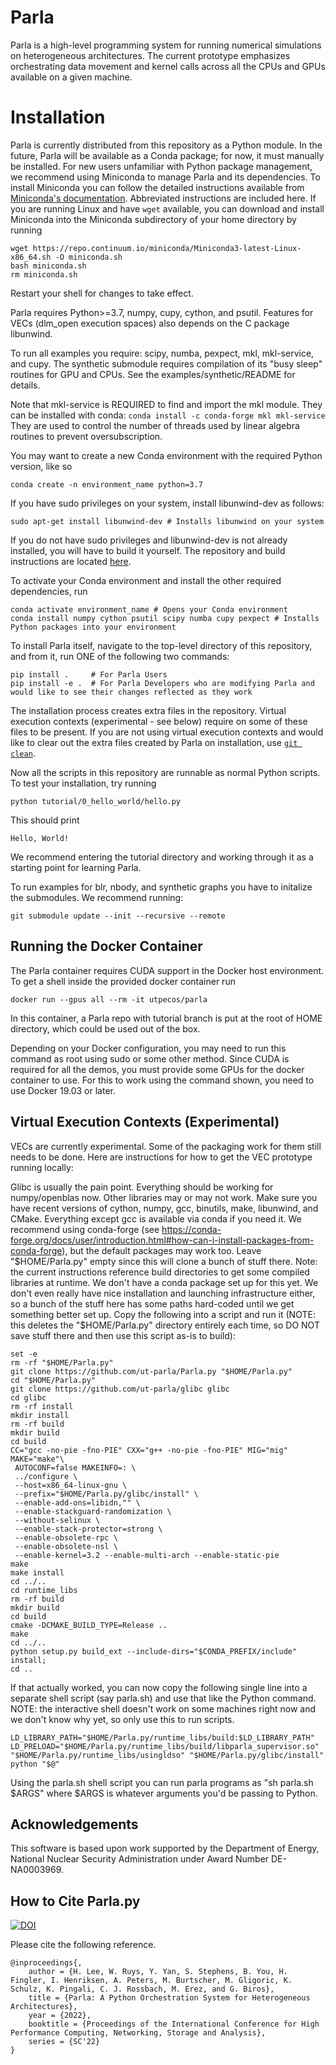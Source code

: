 # Parla

Parla is a high-level programming system for running numerical simulations on heterogeneous architectures.
The current prototype emphasizes orchestrating data movement and kernel calls across all the CPUs and GPUs available on a given machine.
<!--API documentation is available at [http://www.cs.utexas.edu/~amp/psaap/Parla.py/index.html](http://www.cs.utexas.edu/~amp/psaap/Parla.py/index.html). -->


# Installation

Parla is currently distributed from this repository as a Python module.
In the future, Parla will be available as a Conda package; for now, it must manually be installed.
For new users unfamiliar with Python package management, we recommend using Miniconda to manage Parla and its dependencies.
To install Miniconda you can follow the detailed instructions available from [Miniconda's documentation](https://docs.conda.io/en/latest/miniconda.html).
Abbreviated instructions are included here.
If you are running Linux and have `wget` available, you can download and install Miniconda into the Miniconda subdirectory of your home directory by running

```
wget https://repo.continuum.io/miniconda/Miniconda3-latest-Linux-x86_64.sh -O miniconda.sh
bash miniconda.sh
rm miniconda.sh
```

Restart your shell for changes to take effect.

<!--Parla is available as a Conda package. -->
<!--A docker image with the Conda package already set up is also available. -->
Parla requires Python>=3.7, numpy, cupy, cython, and psutil.
Features for VECs (dlm_open execution spaces) also depends on the C package libunwind.

To run all examples you require: scipy, numba, pexpect, mkl, mkl-service, and cupy.
The synthetic submodule requires compilation of its "busy sleep" routines for GPU and CPUs. 
See the examples/synthetic/README for details. 

Note that mkl-service is REQUIRED to find and import the mkl module. 
They can be installed with conda: `conda install -c conda-forge mkl mkl-service`
They are used to control the number of threads used by linear algebra routines to prevent oversubscription. 

You may want to create a new Conda environment with the required Python version, like so

```
conda create -n environment_name python=3.7
```

If you have sudo privileges on your system, install libunwind-dev as follows:

```
sudo apt-get install libunwind-dev # Installs libunwind on your system
```

If you do not have sudo privileges and libunwind-dev is not already installed, you will have to build it yourself.
The repository and build instructions are located [here](https://github.com/libunwind/libunwind).

To activate your Conda environment and install the other required dependencies, run

```
conda activate environment_name # Opens your Conda environment
conda install numpy cython psutil scipy numba cupy pexpect # Installs Python packages into your environment
```

To install Parla itself, navigate to the top-level directory of this repository, and from it, run ONE of the following two commands:

```
pip install .     # For Parla Users
pip install -e .  # For Parla Developers who are modifying Parla and would like to see their changes reflected as they work
```

The installation process creates extra files in the repository.
Virtual execution contexts (experimental - see below) require on some of these files to be present.
If you are not using virtual execution contexts and would like to clear out the extra files created by Parla on installation, use [`git clean`](https://git-scm.com/docs/git-clean).

Now all the scripts in this repository are runnable as normal Python scripts.
To test your installation, try running

```
python tutorial/0_hello_world/hello.py
```

This should print

```
Hello, World!
```

We recommend entering the tutorial directory and working through it as a starting point for learning Parla.

To run examples for blr, nbody, and synthetic graphs you have to initalize the submodules.
We recommend running:
```
git submodule update --init --recursive --remote
```

## Running the Docker Container
The Parla container requires CUDA support in the Docker host environment. To get a shell inside the provided docker container run

```
docker run --gpus all --rm -it utpecos/parla
```

In this container, a Parla repo with tutorial branch is put at the root of HOME directory, which could be used out of the box.

Depending on your Docker configuration, you may need to run this command as root using sudo or some other method. Since CUDA is required for all the demos, you must provide some GPUs for the docker container to use. For this to work using the command shown, you need to use Docker 19.03 or later.

## Virtual Execution Contexts (Experimental)

VECs are currently experimental.
Some of the packaging work for them still needs to be done.
Here are instructions for how to get the VEC prototype running locally:

Glibc is usually the pain point.
Everything should be working for numpy/openblas now.
Other libraries may or may not work.
Make sure you have recent versions of cython, numpy, gcc, binutils, make, libunwind, and CMake.
Everything except gcc is available via conda if you need it.
We recommend using conda-forge (see https://conda-forge.org/docs/user/introduction.html#how-can-i-install-packages-from-conda-forge), but the default packages may work too.
Leave "$HOME/Parla.py" empty since this will clone a bunch of stuff there.
Note: the current instructions reference build directories to get some compiled libraries at runtime.
We don't have a conda package set up for this yet.
We don't even really have nice installation and launching infrastructure either, so a bunch of the stuff here has some paths hard-coded until we get something better set up.
Copy the following into a script and run it (NOTE: this deletes the "$HOME/Parla.py" directory entirely each time, so DO NOT save stuff there and then use this script as-is to build):
```Shell
set -e
rm -rf "$HOME/Parla.py"
git clone https://github.com/ut-parla/Parla.py "$HOME/Parla.py"
cd "$HOME/Parla.py"
git clone https://github.com/ut-parla/glibc glibc
cd glibc
rm -rf install
mkdir install
rm -rf build
mkdir build
cd build
CC="gcc -no-pie -fno-PIE" CXX="g++ -no-pie -fno-PIE" MIG="mig" MAKE="make"\
 AUTOCONF=false MAKEINFO=: \
 ../configure \
 --host=x86_64-linux-gnu \
 --prefix="$HOME/Parla.py/glibc/install" \
 --enable-add-ons=libidn,"" \
 --enable-stackguard-randomization \
 --without-selinux \
 --enable-stack-protector=strong \
 --enable-obsolete-rpc \
 --enable-obsolete-nsl \
 --enable-kernel=3.2 --enable-multi-arch --enable-static-pie
make
make install
cd ../..
cd runtime_libs
rm -rf build
mkdir build
cd build
cmake -DCMAKE_BUILD_TYPE=Release ..
make
cd ../..
python setup.py build_ext --include-dirs="$CONDA_PREFIX/include" install;
cd ..
```
If that actually worked, you can now copy the following single line into a separate shell script (say parla.sh) and use that like the Python command.
NOTE: the interactive shell doesn't work on some machines right now and we don't know why yet, so only use this to run scripts.
```Shell
LD_LIBRARY_PATH="$HOME/Parla.py/runtime_libs/build:$LD_LIBRARY_PATH" LD_PRELOAD="$HOME/Parla.py/runtime_libs/build/libparla_supervisor.so" "$HOME/Parla.py/runtime_libs/usingldso" "$HOME/Parla.py/glibc/install" python "$@"
```
Using the parla.sh shell script you can run parla programs as "sh parla.sh $ARGS" where $ARGS is whatever arguments you'd be passing to Python.

## Acknowledgements
This software is based upon work supported by the Department of Energy, National Nuclear Security Administration under Award Number DE-NA0003969.

## How to Cite Parla.py
[![DOI](https://zenodo.org/badge/DOI/10.5281/zenodo.6941889.svg)](https://doi.org/10.5281/zenodo.6941889)

Please cite the following reference.

```
@inproceedings{,
    author = {H. Lee, W. Ruys, Y. Yan, S. Stephens, B. You, H. Fingler, I. Henriksen, A. Peters, M. Burtscher, M. Gligoric, K. Schulz, K. Pingali, C. J. Rossbach, M. Erez, and G. Biros},
    title = {Parla: A Python Orchestration System for Heterogeneous Architectures},
    year = {2022},
    booktitle = {Proceedings of the International Conference for High Performance Computing, Networking, Storage and Analysis},
    series = {SC'22}
}
```
